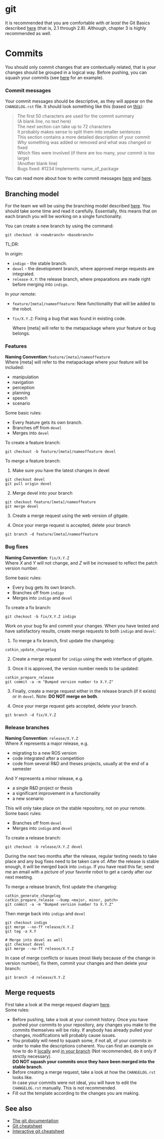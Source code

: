 # git

It is recommended that you are comfortable with *at least* the Git Basics described [here](https://git-scm.com/book/en/v2/Git-Basics-Getting-a-Git-Repository) (that is, 2.1 through 2.8). Although, chapter 3 is highly recommended as well.

# Commits
You should only commit changes that are contextually related, that is your changes should be grouped in a logical way. Before pushing, you can squash your commits (see [here](https://www.devroom.io/2011/07/05/git-squash-your-latests-commits-into-one/) for an example).

### Commit messages
Your commit messages should be descriptive, as they will appear on the `CHANGELOG.rst` file.
It should look something like this (based on [this](https://www.slideshare.net/TarinGamberini/commit-messages-goodpractices)):

> The first 50 characters are used for the commit summary  
> (A blank line, no text here)  
> The next section can take up to 72 characters  
> It probably makes sense to split them into smaller sentences  
> This section contains a more detailed description of your commit  
> *Why* something was added or removed and what was changed or fixed  
> Which files were involved (if there are too many, your commit is too large)  
> (Another blank line)  
> Bugs fixed: #1234
> Implements: name_of_package
>

You can read more about how to write commit messages [here](https://medium.com/@preslavrachev/what-s-with-the-50-72-rule-8a906f61f09c) and  [here](http://who-t.blogspot.de/2009/12/on-commit-messages.html).


## Branching model

For the team we will be using the branching model described [here](http://nvie.com/posts/a-successful-git-branching-model/). You should take some time and read it carefully. Essentially, this means that on each branch you will be working on a single functionality.


You can create a new branch by using the command:  

    git checkout -b <newbranch> <basebranch>


TL;DR: <br/>

In *origin*:
  * `indigo` - the stable branch.
  * `devel` - the development branch, where approved merge requests are integrated.
  * `release-X.Y`: the release branch, where preparations are made right before merging into `indigo`.

In *your* remote:
  * `feature/[meta]/nameoffeature`: New functionality that will be added to the robot.  
  * `fix/X.Y.Z`: Fixing a bug that was found in existing code.  

    Where [meta] will refer to the metapackage where your feature or bug belongs.

### Features
**Naming Convention**:`feature/[meta]/nameoffeature`<br/>
Where [meta] will refer to the metapackage where your feature will be included:
* manipulation
* navigation
* perception
* planning
* speech
* scenario

Some basic rules:
* Every feature gets its own branch.
* Branches off from `devel`
* Merges into `devel`

To create a feature branch:  

    git checkout -b feature/[meta]/nameoffeature devel

To merge a feature branch:

1. Make sure you have the latest changes in devel
```shell
git checkout devel
git pull origin devel
```

2. Merge devel into your branch
```shell
git checkout feature/[meta]/nameoffeature
git merge devel
```

3. Create a merge request using the web version of gitgate.

4. Once your merge request is accepted, delete your branch
```shell
git branch -d feature/[meta]/nameoffeature
```

### Bug fixes
**Naming Convention**: `fix/X.Y.Z`<br/>
Where *X* and *Y* will not change, and *Z* will be increased to reflect the patch version number.  

Some basic rules:
* Every bug gets its own branch.
* Branches off from `indigo`
* Merges into `indigo` and `devel`

To create a fix branch:
```shell
git checkout -b fix/X.Y.Z indigo
```

Work on your bug fix and commit your changes. When you have tested and have satisfactory results, create merge requests to both `indigo` and `devel`:

1. To merge a fix branch, first update the changelog:
```shell
catkin_update_changelog
```

2. Create a merge request for `indigo` using the web interface of gitgate.

3. Once it is approved, the version number needs to be updated:
```shell
catkin_prepare_release
git commit -a -m "Bumped version number to X.Y.Z"
```

3. Finally, create a merge request either in the release branch (if it exists) or in `devel`. Note: **DO NOT merge on both**.

4. Once your merge request gets accepted, delete your branch.
```shell
git branch -d fix/X.Y.Z
```

### Release branches
**Naming Convention**: `release/X.Y.Z`<br/>
Where *X* represents a major release, e.g.
* migrating to a new ROS version
* code integrated after a competition
* code from several R&D and theses projects, usually at the end of a semester  

And *Y* represents a minor release, e.g.
* a single R&D project or thesis
* a significant improvement in a functionality
* a new scenario

This will only take place on the stable repository, not on your remote.  
Some basic rules:
* Branches off from `devel`
* Merges into `indigo` and `devel`

To create a release branch:
```shell
git checkout -b release/X.Y.Z devel
```

During the next two months after the release, regular testing needs to take place and any bug fixes need to be taken care of. After the release is stable enough, it will be merged back into `indigo`. If you have read this far, send me an email with a picture of your favorite robot to get a candy after our next meeting.

To merge a release branch, first update the changelog:
```shell
catkin_generate_changelog
catkin_prepare_release --bump <major, minor, patch>
git commit -a -m "Bumped version number to X.Y.Z"
```

Then merge back into `indigo` and `devel`
```shell
git checkout indigo
git merge --no-ff release/X.Y.Z
git tag -a X.Y

# Merge into devel as well
git checkout devel
git merge --no-ff release/X.Y.Z
```
In case of merge conflicts or issues (most likely because of the change in version number), fix them, commit your changes and then delete your branch:

```shell
git branch -d release/X.Y.Z
```

## Merge requests
First take a look at the merge request diagram [here](merge-request.png).  
Some rules:
* Before pushing, take a look at your commit history.
Once you have pushed your commits to your repository, any changes you make to the commits themselves will be risky. If anybody has already pulled your changes, modifications will probably cause issues.
* You probably will need to squash some, if not all, of your commits in order to make the descriptions coherent. You can find an example on how to do it [locally](https://www.devroom.io/2011/07/05/git-squash-your-latests-commits-into-one/) and [in your branch](https://blog.liplex.de/how-to-squash-already-pushed-commits/) (Not recommended, do it only if strictly necessary).  
**DO NOT squash your commits once they have been merged into the stable branch**.
* Before creating a merge request, take a look at how the `CHANGELOG.rst` looks like.  
In case your commits were not ideal, you will have to edit the `CHANGELOG.rst` manually. This is not recommended.
* Fill out the template according to the changes you are making.


## See also
* [The git documentation](https://git-scm.com/doc)
* [Git cheatsheet](https://services.github.com/on-demand/downloads/github-git-cheat-sheet.pdf)
* [Interactive git cheatsheet](http://ndpsoftware.com/git-cheatsheet.html#loc=remote_repo;)
